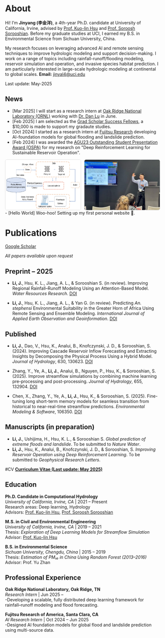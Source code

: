 # About

Hi! I’m **Jinyang (李金洋)**, a 4th-year Ph.D. candidate at University of California, Irvine, advised by [Prof. Kuo-lin Hsu](https://chrs.web.uci.edu/chrs_directory.php) and [Prof. Soroosh Sorooshian](https://engineering.uci.edu/users/soroosh-sorooshian). Before my graduate studies at UCI, I earned my B.S. in Environmental Science from Sichuan University, China. 

My research focuses on leveraging advanced AI and remote sensing techniques to improve hydrologic modeling and support decision-making. I work on a range of topics including rainfall-runoff/flooding modeling, reservoir simulation and operation, and invasive species habitat prediction. I am particularly interested in large-scale hydrologic modeling at continental to global scales.
**Email:** jinyal4@uci.edu

Last update: May-2025
## News

- [Mar 2025] I will start as a research intern at [Oak Ridge National Laboratory (ORNL)](https://www.ornl.gov/) working with [Dr. Dan Lu](https://www.ornl.gov/staff-profile/dan-lu) in June.
- [Feb 2025] I am selected as the [Grad Scholar Success Fellows](https://grad.uci.edu/fellowships/graduate-scholar-success-fund-i/), a $10,000 is made to support my gradaute studies.
- [Oct 2024] I started as a research intern at [Fujitsu Research](https://www.fujitsu.com/us/about/businesspolicy/tech/rd/) developing AI-foundation models for global flooding and landslide prediction.  
- [Feb 2024] I was awarded the [AGU23 Outstanding Student Presentation Award (OSPA)](https://www.agu.org/honors/ospa/past-recipients) for my research on "Deep Reinforcement Learning for Sustainable Reservoir Operation".  
<div style="display:flex;gap:10px;margin-top:8px;">
  <img src="/images/DQN.png" style="width:49%;border:1px solid #ddd;border-radius:6px;">
  <img src="/images/presentation.jpg" style="width:49%;border:1px solid #ddd;border-radius:6px;">
</div>
- [Hello World] Woo-hoo! Setting up my first personal website 🥳.<br>


# Publications

[Google Scholar](https://scholar.google.com/citations?user=hjCN9ccAAAAJ&hl=en)

_All papers available upon request_


## Preprint – 2025

- **Li, J.**, Hsu, K. L., Jiang, A. L., & Sorooshian S. (in review). Improving Regional Rainfall–Runoff Modeling Using an Attention-Based Model. *Water Resources Research*. [DOI](https://doi.org/10.22541/essoar.174690684.43716119/v1)

- **Li, J.**, Hsu, K. L., Jiang, A. L., & Yan G. (in review). Predicting *An. stephensi* Environmental Suitability in the Greater Horn of Africa Using Remote Sensing and Ensemble Modeling. *International Journal of Applied Earth Observation and Geoinformation*. [DOI](https://doi.org/10.2139/ssrn.5218877)

## Published

- **Li, J.**, Dao, V., Hsu, K., Analui, B., Knofczynski, J. D., & Sorooshian, S. (2024). Improving Cascade Reservoir Inflow Forecasting and Extracting Insights by Decomposing the Physical Process Using a Hybrid Model. *Journal of Hydrology*, 630, 130623. [DOI](https://doi.org/10.1016/j.jhydrol.2024.130623)

- Zhang, Y., Ye, A., **Li, J.**, Analui, B., Nguyen, P., Hsu, K., & Sorooshian, S. (2025). Improve streamflow simulations by combining machine learning pre-processing and post-processing. *Journal of Hydrology*, 655, 132904. [DOI](https://doi.org/10.1016/j.jhydrol.2025.132904)

- Chen, X., Zhang, Y., Ye, A., **Li, J.**, Hsu, K., & Sorooshian, S. (2025). Fine-tuning long short-term memory models for seamless transition from historical to near-real-time streamflow predictions. *Environmental Modeling & Software*, 106350. [DOI](https://doi.org/10.1016/j.envsoft.2025.106350)

## Manuscripts (in preparation)

- **Li, J.**,  Ushijima, H., Hsu, K. L., & Sorooshian S. *Global prediction of extreme floods and landslide*. To be submitted to *Nature Water*.
- **Li, J.**, Hsu, K., Analui, B., Knofczynski, J. D., & Sorooshian, S. *Improving Reservoir Operation using Deep Reinforcement Learning*. To be submitted to *Geophysical Research Letters*.

#CV
[**Curriculum Vitae (Last update: May 2025)**](/files/Jinyang,%20Li_CV_202505.pdf)

## Education

**Ph.D. Candidate in Computational Hydrology**  
*University of California, Irvine, CA* | 2021 – Present  
Research areas: Deep learning, Hydrology<br>
Advisors: [Prof. Kuo-lin Hsu](https://chrs.web.uci.edu/chrs_directory.php), [Prof. Soroosh Sorooshian](https://engineering.uci.edu/users/soroosh-sorooshian)


**M.S. in Civil and Environmental Engineering**  
*University of California, Irvine, CA* | 2019 – 2021  
Thesis: *Exploration of Deep Learning Models for Streamflow Simulation*  
Advisor: [Prof. Kuo-lin Hsu](https://chrs.web.uci.edu/chrs_directory.php)

**B.S. in Environmental Science**  
*Sichuan University, Chengdu, China* | 2015 – 2019  
Thesis: *Estimation of PM₁₀ in China Using Random Forest (2013–2016)*  
Advisor: Prof. Yu Zhan

## Professional Experience

**Oak Ridge National Laboratory, Oak Ridge, TN**<br>
*Research Intern* | Jun 2025 – <br>
 -Developing a scalable, fully distributed deep learning framework for rainfall–runoff modeling and flood forecasting.

**Fujitsu Research of America, Santa Clara, CA**<br>
*AI Research Intern* | Oct 2024 – Jun 2025  
 -Designed AI foundation models for global flood and landslide prediction using multi-source data.
